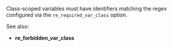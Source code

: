 Class-scoped variables must have identifiers matching the regex configured via
the `re_required_var_class` option.

See also:
- **re_forbidden_var_class**

